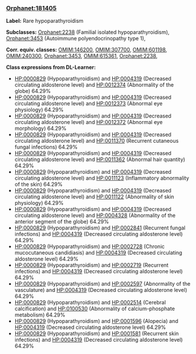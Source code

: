 
### [Orphanet:181405](http://www.orpha.net/ORDO/Orphanet_181405)
**Label:** Rare hypoparathyroidism

**Subclasses:** [Orphanet:2238](http://www.orpha.net/ORDO/Orphanet_2238) (Familial isolated hypoparathyroidism), [Orphanet:3453](http://www.orpha.net/ORDO/Orphanet_3453) (Autoimmune polyendocrinopathy type 1), 

**Corr. equiv. classes:** [OMIM:146200](http://purl.obolibrary.org/obo/OMIM_146200), [OMIM:307700](http://purl.obolibrary.org/obo/OMIM_307700), [OMIM:601198](http://purl.obolibrary.org/obo/OMIM_601198), [OMIM:240300](http://purl.obolibrary.org/obo/OMIM_240300), [Orphanet:3453](http://www.orpha.net/ORDO/Orphanet_3453), [OMIM:615361](http://purl.obolibrary.org/obo/OMIM_615361), [Orphanet:2238](http://www.orpha.net/ORDO/Orphanet_2238), 

**Class expressions from DL-Learner:**

- [HP:0000829](http://purl.obolibrary.org/obo/HP_0000829) (Hypoparathyroidism) and [HP:0004319](http://purl.obolibrary.org/obo/HP_0004319) (Decreased circulating aldosterone level) and [HP:0012374](http://purl.obolibrary.org/obo/HP_0012374) (Abnormality of the globe) 64.29%
- [HP:0000829](http://purl.obolibrary.org/obo/HP_0000829) (Hypoparathyroidism) and [HP:0004319](http://purl.obolibrary.org/obo/HP_0004319) (Decreased circulating aldosterone level) and [HP:0012373](http://purl.obolibrary.org/obo/HP_0012373) (Abnormal eye physiology) 64.29%
- [HP:0000829](http://purl.obolibrary.org/obo/HP_0000829) (Hypoparathyroidism) and [HP:0004319](http://purl.obolibrary.org/obo/HP_0004319) (Decreased circulating aldosterone level) and [HP:0012372](http://purl.obolibrary.org/obo/HP_0012372) (Abnormal eye morphology) 64.29%
- [HP:0000829](http://purl.obolibrary.org/obo/HP_0000829) (Hypoparathyroidism) and [HP:0004319](http://purl.obolibrary.org/obo/HP_0004319) (Decreased circulating aldosterone level) and [HP:0011370](http://purl.obolibrary.org/obo/HP_0011370) (Recurrent cutaneous fungal infections) 64.29%
- [HP:0000829](http://purl.obolibrary.org/obo/HP_0000829) (Hypoparathyroidism) and [HP:0004319](http://purl.obolibrary.org/obo/HP_0004319) (Decreased circulating aldosterone level) and [HP:0011362](http://purl.obolibrary.org/obo/HP_0011362) (Abnormal hair quantity) 64.29%
- [HP:0000829](http://purl.obolibrary.org/obo/HP_0000829) (Hypoparathyroidism) and [HP:0004319](http://purl.obolibrary.org/obo/HP_0004319) (Decreased circulating aldosterone level) and [HP:0011123](http://purl.obolibrary.org/obo/HP_0011123) (Inflammatory abnormality of the skin) 64.29%
- [HP:0000829](http://purl.obolibrary.org/obo/HP_0000829) (Hypoparathyroidism) and [HP:0004319](http://purl.obolibrary.org/obo/HP_0004319) (Decreased circulating aldosterone level) and [HP:0011122](http://purl.obolibrary.org/obo/HP_0011122) (Abnormality of skin physiology) 64.29%
- [HP:0000829](http://purl.obolibrary.org/obo/HP_0000829) (Hypoparathyroidism) and [HP:0004319](http://purl.obolibrary.org/obo/HP_0004319) (Decreased circulating aldosterone level) and [HP:0004328](http://purl.obolibrary.org/obo/HP_0004328) (Abnormality of the anterior segment of the globe) 64.29%
- [HP:0000829](http://purl.obolibrary.org/obo/HP_0000829) (Hypoparathyroidism) and [HP:0002841](http://purl.obolibrary.org/obo/HP_0002841) (Recurrent fungal infections) and [HP:0004319](http://purl.obolibrary.org/obo/HP_0004319) (Decreased circulating aldosterone level) 64.29%
- [HP:0000829](http://purl.obolibrary.org/obo/HP_0000829) (Hypoparathyroidism) and [HP:0002728](http://purl.obolibrary.org/obo/HP_0002728) (Chronic mucocutaneous candidiasis) and [HP:0004319](http://purl.obolibrary.org/obo/HP_0004319) (Decreased circulating aldosterone level) 64.29%
- [HP:0000829](http://purl.obolibrary.org/obo/HP_0000829) (Hypoparathyroidism) and [HP:0002719](http://purl.obolibrary.org/obo/HP_0002719) (Recurrent infections) and [HP:0004319](http://purl.obolibrary.org/obo/HP_0004319) (Decreased circulating aldosterone level) 64.29%
- [HP:0000829](http://purl.obolibrary.org/obo/HP_0000829) (Hypoparathyroidism) and [HP:0002597](http://purl.obolibrary.org/obo/HP_0002597) (Abnormality of the vasculature) and [HP:0004319](http://purl.obolibrary.org/obo/HP_0004319) (Decreased circulating aldosterone level) 64.29%
- [HP:0000829](http://purl.obolibrary.org/obo/HP_0000829) (Hypoparathyroidism) and [HP:0002514](http://purl.obolibrary.org/obo/HP_0002514) (Cerebral calcification) and [HP:0100530](http://purl.obolibrary.org/obo/HP_0100530) (Abnormality of calcium-phosphate metabolism) 64.29%
- [HP:0000829](http://purl.obolibrary.org/obo/HP_0000829) (Hypoparathyroidism) and [HP:0001596](http://purl.obolibrary.org/obo/HP_0001596) (Alopecia) and [HP:0004319](http://purl.obolibrary.org/obo/HP_0004319) (Decreased circulating aldosterone level) 64.29%
- [HP:0000829](http://purl.obolibrary.org/obo/HP_0000829) (Hypoparathyroidism) and [HP:0001581](http://purl.obolibrary.org/obo/HP_0001581) (Recurrent skin infections) and [HP:0004319](http://purl.obolibrary.org/obo/HP_0004319) (Decreased circulating aldosterone level) 64.29%


